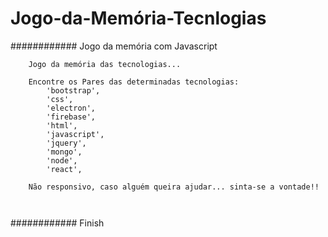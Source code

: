 # Jogo-da-Memória-Tecnlogias

\############ Jogo da memória com Javascript

```
	Jogo da memória das tecnologias...
	
	Encontre os Pares das determinadas tecnologias:
		'bootstrap',
        'css',
        'electron',
        'firebase',
        'html',
        'javascript',
        'jquery',
        'mongo',
        'node',
        'react',
	
	Não responsivo, caso alguém queira ajudar... sinta-se a vontade!!
	


```

\############ Finish